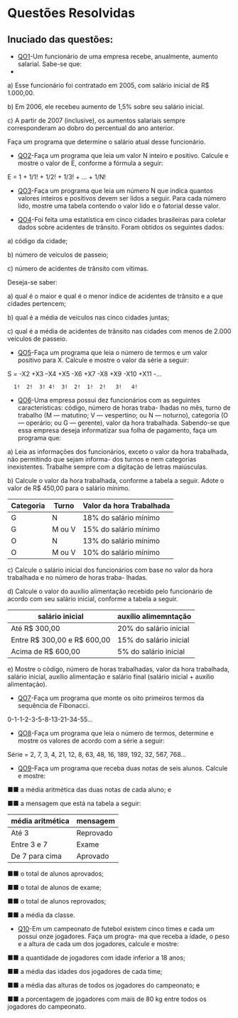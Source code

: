 # **Questões Resolvidas**

## Inuciado das questões:

- [QO1](Q01)-Um funcionário de uma empresa recebe, anualmente, aumento salarial. Sabe-se que:
- 
a) Esse funcionário foi contratado em 2005, com salário inicial de R$ 1.000,00.

b) Em 2006, ele recebeu aumento de 1,5% sobre seu salário inicial.

c) A partir de 2007 (inclusive), os aumentos salariais sempre corresponderam ao dobro do percentual do ano
anterior.

Faça um programa que determine o salário atual desse funcionário.
  
- [QO2](Q02)-Faça um programa que leia um valor N inteiro e positivo. Calcule e mostre o valor de E, conforme a
fórmula a seguir:

E = 1 + 1/1! + 1/2! + 1/3! + ... + 1/N!

- [QO3](Q03)-Faça um programa que leia um número N que indica quantos valores inteiros e positivos devem ser
lidos a seguir. Para cada número lido, mostre uma tabela contendo o valor lido e o fatorial desse valor.

- [QO4](Q04)-Foi feita uma estatística em cinco cidades brasileiras para coletar dados sobre acidentes de trânsito.
Foram obtidos os seguintes dados:

a) código da cidade;

b) número de veículos de passeio;

c) número de acidentes de trânsito com vítimas.

Deseja-se saber:

a) qual é o maior e qual é o menor índice de acidentes de trânsito e a que cidades pertencem;

b) qual é a média de veículos nas cinco cidades juntas;

c) qual é a média de acidentes de trânsito nas cidades com menos de 2.000 veículos de passeio.

- [QO5](Q05)-Faça um programa que leia o número de termos e um valor positivo para X. Calcule e mostre o valor
da série a seguir:

S = -X2 +X3 –X4 +X5 -X6 +X7 -X8 +X9 -X10 +X11 -...

      1!  2!  3! 4!  3!  2!  1!  2!   3!   4!

- [QO6](Q06)-Uma empresa possui dez funcionários com as seguintes características: código, número de horas traba-
lhadas no mês, turno de trabalho (M — matutino; V — vespertino; ou N — noturno), categoria (O — operário; ou G — gerente), valor da hora trabalhada. Sabendo-se que essa empresa deseja informatizar sua folha de pagamento, faça um programa que:

a) Leia as informações dos funcionários, exceto o valor da hora trabalhada, não permitindo que sejam informa-
dos turnos e nem categorias inexistentes. Trabalhe sempre com a digitação de letras maiúsculas.

b) Calcule o valor da hora trabalhada, conforme a tabela a seguir. Adote o valor de R$ 450,00 para o salário
mínimo.

|Categoria |Turno |Valor da hora Trabalhada|
|----------|------|------------------------|
|G         |N     |18% do salário mínimo   |
|G         |M ou V|15% do salário mínimo   |
|O         |N     |13% do salário mínimo   |
|O         |M ou V|10% do salário mínimo   |

c) Calcule o salário inicial dos funcionários com base no valor da hora trabalhada e no número de horas traba-
lhadas.

d) Calcule o valor do auxílio alimentação recebido pelo funcionário de acordo com seu salário inicial, conforme
a tabela a seguir.

|    salário inicial         | auxílio alimemntação |
|----------------------------|----------------------|
|Até R$ 300,00               |20% do salário inicial|
|Entre R$ 300,00 e R$ 600,00 |15% do salário inicial|
|Acima de R$ 600,00          |5% do salário inicial |

e) Mostre o código, número de horas trabalhadas, valor da hora trabalhada, salário inicial, auxílio alimentação
e salário final (salário inicial + auxílio alimentação).

- [QO7](Q07)-Faça um programa que monte os oito primeiros termos da sequência de Fibonacci.
  
0-1-1-2-3-5-8-13-21-34-55...

- [QO8](Q08)-Faça um programa que leia o número de termos, determine e mostre os valores de acordo com a série
a seguir:

Série = 2, 7, 3, 4, 21, 12, 8, 63, 48, 16, 189, 192, 32, 567, 768...

- [QO9](Q09)-Faça um programa que receba duas notas de seis alunos. Calcule e mostre:
  
■■ a média aritmética das duas notas de cada aluno; e

■■ a mensagem que está na tabela a seguir:

|média aritmética| mensagem  |
|----------------|-----------|
|     Até 3      |Reprovado  |
|Entre 3 e 7     |Exame      |
|De 7 para cima  | Aprovado  |

■■ o total de alunos aprovados;

■■ o total de alunos de exame;

■■ o total de alunos reprovados;

■■ a média da classe.

- [Q10](Q10)-Em um campeonato de futebol existem cinco times e cada um possui onze jogadores. Faça um progra-
ma que receba a idade, o peso e a altura de cada um dos jogadores, calcule e mostre:

■■ a quantidade de jogadores com idade inferior a 18 anos;

■■ a média das idades dos jogadores de cada time;

■■ a média das alturas de todos os jogadores do campeonato; e

■■ a porcentagem de jogadores com mais de 80 kg entre todos os jogadores do campeonato.
  
